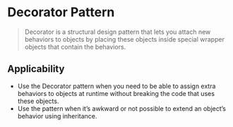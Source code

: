 # Decorator Pattern
> Decorator is a structural design pattern that lets you attach new behaviors to objects by placing these objects 
> inside special wrapper objects that contain the behaviors.

## Applicability
- Use the Decorator pattern when you need to be able to assign extra behaviors to objects at runtime without breaking 
  the code that uses these objects.
- Use the pattern when it’s awkward or not possible to extend an object’s behavior using inheritance.